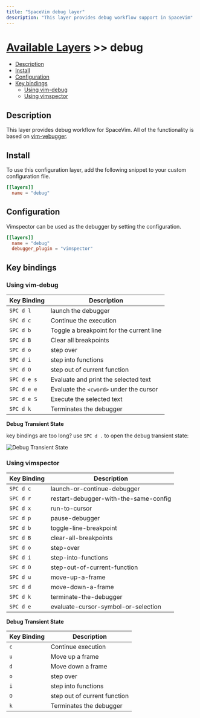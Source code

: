 ```yaml
---
title: "SpaceVim debug layer"
description: "This layer provides debug workflow support in SpaceVim"
---
```


# [Available Layers](../) >> debug

<!-- vim-markdown-toc GFM -->

- [Description](#description)
- [Install](#install)
- [Configuration](#configuration)
- [Key bindings](#key-bindings)
  - [Using vim-debug](#using-vim-debug)
  - [Using vimspector](#using-vimspector)

<!-- vim-markdown-toc -->

## Description

This layer provides debug workflow for SpaceVim. All of the functionality is based on [vim-vebugger](https://github.com/idanarye/vim-vebugger).

## Install

To use this configuration layer, add the following snippet to your custom configuration file.

```toml
[[layers]]
  name = "debug"
```

## Configuration

Vimspector can be used as the debugger by setting the configuration.

```toml
[[layers]]
  name = "debug"
  debugger_plugin = "vimspector"
```

## Key bindings

### Using vim-debug

| Key Binding | Description                              |
| ----------- | ---------------------------------------- |
| `SPC d l`   | launch the debugger                      |
| `SPC d c`   | Continue the execution                   |
| `SPC d b`   | Toggle a breakpoint for the current line |
| `SPC d B`   | Clear all breakpoints                    |
| `SPC d o`   | step over                                |
| `SPC d i`   | step into functions                      |
| `SPC d O`   | step out of current function             |
| `SPC d e s` | Evaluate and print the selected text     |
| `SPC d e e` | Evaluate the `<cword>` under the cursor  |
| `SPC d e S` | Execute the selected text                |
| `SPC d k`   | Terminates the debugger                  |

**Debug Transient State**

key bindings are too long? use `SPC d .` to open the debug transient state:

![Debug Transient State](https://img.spacevim.org/33996076-b03c05bc-e0a5-11e7-90fd-5f31e2703d7e.png)

### Using vimspector

| Key Binding | Description                           |
| ----------- | ------------------------------------- |
| `SPC d c`   | launch-or-continue-debugger           |
| `SPC d r`   | restart-debugger-with-the-same-config |
| `SPC d x`   | run-to-cursor                         |
| `SPC d p`   | pause-debugger                        |
| `SPC d b`   | toggle-line-breakpoint                |
| `SPC d B`   | clear-all-breakpoints                 |
| `SPC d o`   | step-over                             |
| `SPC d i`   | step-into-functions                   |
| `SPC d O`   | step-out-of-current-function          |
| `SPC d u`   | move-up-a-frame                       |
| `SPC d d`   | move-down-a-frame                     |
| `SPC d k`   | terminate-the-debugger                |
| `SPC d e`   | evaluate-cursor-symbol-or-selection   |

**Debug Transient State**

| Key Binding | Description                  |
| ----------- | ---------------------------- |
| `c`         | Continue execution           |
| `u`         | Move up a frame              |
| `d`         | Move down a frame            |
| `o`         | step over                    |
| `i`         | step into functions          |
| `O`         | step out of current function |
| `k`         | Terminates the debugger      |
